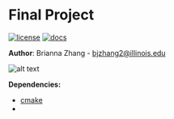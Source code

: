 # Final Project

[![license](https://img.shields.io/badge/license-MIT-green)](LICENSE)
[![docs](https://img.shields.io/badge/docs-yes-brightgreen)](docs/README.md)

**Author**: Brianna Zhang - [bjzhang2@illinois.edu](mailto:example@illinois.edu)

![alt text](https://github.com/bzhang33/final-project-bzhang33]/blob/[branch]/image.jpg?raw=true)


**Dependencies:**
* [cmake](https://cmake.org/)
* 



